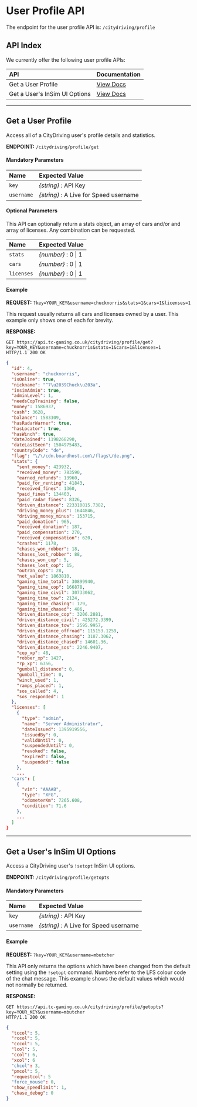 # User Profile API

The endpoint for the user profile API is: `/citydriving/profile`

## API Index

We currently offer the following user profile APIs:

| API | Documentation |
| :--- | :--- |
| Get a User Profile | [View Docs](#get-a-user-profile) |
| Get a User's InSim UI Options | [View Docs](#get-a-users-insim-ui-options) |

---

## Get a User Profile

Access all of a CityDriving user's profile details and statistics.

**ENDPOINT:** `/citydriving/profile/get`

#### Mandatory Parameters

| Name | Expected Value |
| :--- | :--- |
| `key` | _{string}_ : API Key |
| `username` | _{string}_ : A Live for Speed username |

#### Optional Parameters

This API can optionally return a stats object, an array of cars and/or and array of licenses. Any combination can be requested.

| Name | Expected Value |
| :--- | :--- |
| `stats` | _{number}_ : 0 \| 1 |
| `cars` | _{number}_ : 0 \| 1 |
| `licenses` | _{number}_ : 0 \| 1 |

#### Example

**REQUEST:** `?key=YOUR_KEY&username=chucknorris&stats=1&cars=1&licenses=1`

This request usually returns all cars and licenses owned by a user. This example only shows one of each for brevity.

**RESPONSE:**

```shell
GET https://api.tc-gaming.co.uk/citydriving/profile/get?key=YOUR_KEY&username=chucknorris&stats=1&cars=1&licenses=1
HTTP/1.1 200 OK
```

```json
{
  "id": 4,
  "username": "chucknorris",
  "isOnline": true,
  "nickname": "^7\u2039Chuck\u203a",
  "insimAdmin": true,
  "adminLevel": 1,
  "needsCopTraining": false,
  "money": 1586937,
  "cash": 3628,
  "balance": 1583309,
  "hasRadarWarner": true,
  "hasLocator": true,
  "hasWinch": true,
  "dateJoined": 1198268290,
  "dateLastSeen": 1504975483,
  "countryCode": "de",
  "flag": "\/\/cdn.boardhost.com\/flags\/de.png",
  "stats": {
    "sent_money": 423932,
    "received_money": 783590,
    "earned_refunds": 13960,
    "paid_for_renting": 41843,
    "received_fines": 1360,
    "paid_fines": 134403,
    "paid_radar_fines": 8326,
    "driven_distance": 223310815.7382,
    "driving_money_plus": 1644846,
    "driving_money_minus": 153715,
    "paid_donation": 965,
    "received_donation": 187,
    "paid_compensation": 270,
    "received_compensation": 620,
    "crashes": 1178,
    "chases_won_robber": 18,
    "chases_lost_robber": 88,
    "chases_won_cop": 5,
    "chases_lost_cop": 15,
    "outran_cops": 28,
    "net_value": 1863810,
    "gaming_time_total": 30899940,
    "gaming_time_cop": 166878,
    "gaming_time_civil": 30733062,
    "gaming_time_tow": 2124,
    "gaming_time_chasing": 179,
    "gaming_time_chased": 486,
    "driven_distance_cop": 3206.2881,
    "driven_distance_civil": 425272.3399,
    "driven_distance_tow": 2595.9957,
    "driven_distance_offroad": 115153.1259,
    "driven_distance_chasing": 3187.3062,
    "driven_distance_chased": 14601.36,
    "driven_distance_sos": 2246.9407,
    "cop_xp": 48,
    "robber_xp": 1427,
    "rp_xp": 6356,
    "gumball_distance": 0,
    "gumball_time": 0,
    "winch_used": 1,
    "ramps_placed": 1,
    "sos_called": 4,
    "sos_responded": 1
  },
  "licenses": [
    {
      "type": "admin",
      "name": "Server Administrator",
      "dateIssued": 1395919556,
      "issuedBy": 0,
      "validUntil": 0,
      "suspendedUntil": 0,
      "revoked": false,
      "expired": false,
      "suspended": false
    },
    ...
  "cars": [
    {
      "vin": "AAAAB",
      "type": "XFG",
      "odometerKm": 7265.608,
      "condition": 71.6
    },
    ...      
  ]
}
```

---

## Get a User's InSim UI Options

Access a CityDriving user's `!setopt` InSim UI options.

**ENDPOINT:** `/citydriving/profile/getopts`

#### Mandatory Parameters

| Name | Expected Value |
| :--- | :--- |
| `key` | _{string}_ : API Key |
| `username` | _{string}_ : A Live for Speed username |

#### Example

**REQUEST:** `?key=YOUR_KEY&username=mbutcher`

This API only returns the options which have been changed from the default setting using the `!setopt` command. Numbers refer to the LFS colour code of the chat message. This example shows the default values which would not normally be returned.

**RESPONSE:**

```shell
GET https://api.tc-gaming.co.uk/citydriving/profile/getopts?key=YOUR_KEY&username=mbutcher
HTTP/1.1 200 OK
```

```json
{
  "tccol": 5,
  "rccol": 5,
  "cccol": 5,
  "lcol": 5,
  "ccol": 6,
  "xcol": 6
  "chcol": 3,
  "pmcol": 5,
  "requestcol": 5
  "force_mouse": 0,
  "show_speedlimit": 1,
  "chase_debug": 0
}
```



